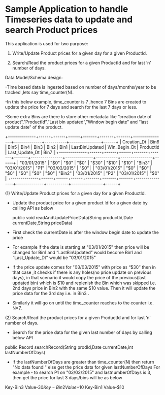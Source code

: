  Sample Application to handle Timeseries data to update and search Product prices
===================================================================================
This application is used for two purpose:
 1. Write/Update Product prices for a given day for a given ProductId.
 
 2. Search/Read  the product prices for a given ProductId and for last  ’n’ number of days.

Data Model/Schema design:

-Time based data is ingested based on number of days/months/year to be tracked ,lets say time_counter(N).

-In this below example, time_counter is 7 ,hence 7 Bins are created to update the price for 7 days and search for the last 7 days or less.

-Some extra Bins are there to store other metadata like “creation date of product”,”ProductId”,”Last bin updated”,”Window begin date” and “last update date” of the product.

+--------------+------+------+------+-------+-------+-------+----------------+--------------+-----------+----------------+------+
| Creation_Dt  | Bin6 | Bin5 | Bin4 | Bin3  | Bin2  | Bin1  | LastBinUpdated | Win_Begin_Dt | ProductId | Last_Update_Dt | Bin7 |
+--------------+------+------+------+-------+-------+-------+----------------+--------------+-----------+----------------+------+
| "03/01/2015" | "$0" | "$0" | "$0" | "$30" | "$10" | "$10" | "Bin3"         | "03/01/2015" | "P1"      | "03/03/2015"   | "$0" |
| "03/01/2015" | "$0" | "$0" | "$0" | "$0"  | "$0"  | "$0"  | "Bin2"         | "03/01/2015" | "P2"      | "03/01/2015"   | "$0" |
+--------------+------+------+------+-------+-------+-------+----------------+--------------+-----------+----------------+------+

(1) Write/Update Product prices for a given day for a given ProductId.

- Update the product price for a given product Id for a given date by calling API as below

   public void readAndUpdatePriceData(String productId,Date currentDate,String priceData)
    
- First check the currentDate is after the window begin date to update the price

- For example if the date is starting at "03/01/2015" then price will be changed for Bin1 and “LastBinUpdated” would become Bin1 and “Last_Update_Dt” would be "03/01/2015"

- If the price update comes for "03/03/2015" with price as “$30” then in that case ,it checks if there is any holes(no price update on previous days), in that scenario it would copy the price of the previous(last updated bin) which is $10 and replenish the Bin which was skipped i.e. 2nd days price in Bin2 with the same $10 value.
Then it will update the price data for the 3rd day i.e. in Bin3 .

-  Similarly it will go on until the time_counter reaches to the counter i.e. N=7.

(2) Search/Read  the product prices for a given ProductId and for last  ’n’ number of days.

- Search for the price data for the given last number of days by calling below API

 public Record searchRecord(String prodId,Date currentDate,int lastNumberOfDays)

- If the lastNumberOfDays are greater than time_counter(N) then return "No data found "  else get the price data for given lastNumberOfDays
For example - to search P1 on "03/03/2015" and lastnumberOfDays is 3, then get the price for last 3 days/bins will be as below
 
 Key-Bin3 Value-$30
 Key-Bin2 Value-$10
 Key-Bin1 Value-$10
